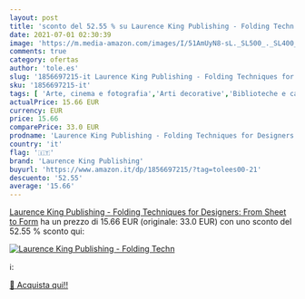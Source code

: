 ```yaml
---
layout: post
title: 'sconto del 52.55 % su Laurence King Publishing - Folding Techn  '
date: 2021-07-01 02:30:39
image: 'https://m.media-amazon.com/images/I/51AmUyN8-sL._SL500_._SL400_.jpg'
comments: true
category: ofertas
author: 'tole.es'
slug: '1856697215-it Laurence King Publishing - Folding Techniques for...'
sku: '1856697215-it'
tags: [ 'Arte, cinema e fotografia','Arti decorative','Biblioteche e catalogazione','Collezioni, cataloghi e mostre','Conservazione e restauro artistico','Design e arti decorative','Dizionari e opere di consultazione','Libri','Musei e museologia','laurence king publishing', ]
actualPrice: 15.66 EUR
currency: EUR
price: 15.66
comparePrice: 33.0 EUR
prodname: 'Laurence King Publishing - Folding Techniques for Designers: From Sheet to Form'
country: 'it'
flag: '🇮🇹'
brand: 'Laurence King Publishing'
buyurl: 'https://www.amazon.it/dp/1856697215/?tag=tolees00-21'
descuento: '52.55'
average: '15.66'
---
```


[Laurence King Publishing - Folding Techniques for Designers: From Sheet to Form](https://www.amazon.it/dp/1856697215/?tag=tolees00-21) ha un prezzo di 15.66 EUR (originale: 33.0 EUR) con uno sconto del 52.55 % sconto qui:

[![Laurence King Publishing - Folding Techn](https://m.media-amazon.com/images/I/51AmUyN8-sL._SL500_._SL400_.jpg)](https://www.amazon.it/dp/1856697215/?tag=tolees00-21)

ℹ️:


[🛒 Acquista qui!!](https://www.amazon.it/dp/1856697215/?tag=tolees00-21)
